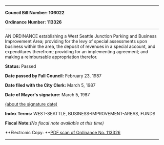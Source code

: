 

********

**Council Bill Number: 106022**
   
**Ordinance Number: 113326**
********

 AN ORDINANCE establishing a West Seattle Junction Parking and Business Improvement Area; providing for the levy of special assessments upon business within the area, the deposit of revenues in a special account, and expenditures therefrom; providing for an implementing agreement; and making a reimbursable appropriation therefor.

**Status:** Passed
   
**Date passed by Full Council:** February 23, 1987
   
**Date filed with the City Clerk:** March 5, 1987
   
**Date of Mayor's signature:** March 5, 1987
   
[(about the signature date)](/~public/approvaldate.htm)
   
   
   
   
**Index Terms:** WEST-SEATTLE, BUSINESS-IMPROVEMENT-AREAS, FUNDS

**Fiscal Note:**_(No fiscal note available at this time)_

**Electronic Copy: **[PDF scan of Ordinance No. 113326](/~archives/Ordinances/Ord_113326.pdf)

********

